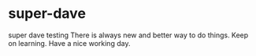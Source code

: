 super-dave
==========

super dave testing
There is always new and better way to do things.  Keep on learning.  Have a nice working day.
